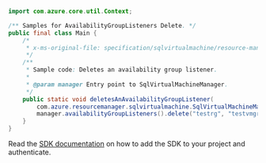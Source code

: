 ```java
import com.azure.core.util.Context;

/** Samples for AvailabilityGroupListeners Delete. */
public final class Main {
    /*
     * x-ms-original-file: specification/sqlvirtualmachine/resource-manager/Microsoft.SqlVirtualMachine/preview/2021-11-01-preview/examples/DeleteAvailabilityGroupListener.json
     */
    /**
     * Sample code: Deletes an availability group listener.
     *
     * @param manager Entry point to SqlVirtualMachineManager.
     */
    public static void deletesAnAvailabilityGroupListener(
        com.azure.resourcemanager.sqlvirtualmachine.SqlVirtualMachineManager manager) {
        manager.availabilityGroupListeners().delete("testrg", "testvmgroup", "agl-test", Context.NONE);
    }
}
```

Read the [SDK documentation](https://github.com/Azure/azure-sdk-for-java/blob/azure-resourcemanager-sqlvirtualmachine_1.0.0-beta.2/sdk/sqlvirtualmachine/azure-resourcemanager-sqlvirtualmachine/README.md) on how to add the SDK to your project and authenticate.
